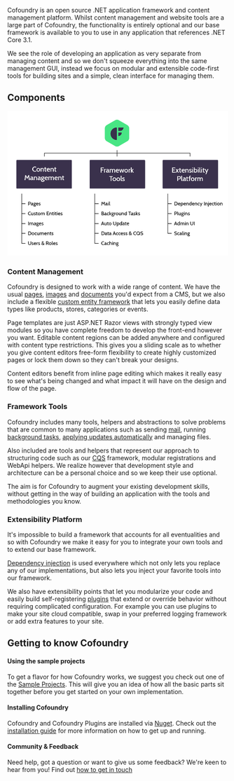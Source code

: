 ﻿Cofoundry is an open source .NET application framework and content management platform. Whilst content management and website tools are a large part of Cofoundry, the functionality is entirely optional and our base framework is available to you to use in any application that references .NET Core 3.1.

We see the role of developing an application as very separate from managing content and so we don't squeeze everything into the same management GUI, instead we focus on modular and extensible code-first tools for building sites and a simple, clean interface for managing them.

## Components

![Cofoundry component overview](images/overview.png)

### Content Management

Cofoundry is designed to work with a wide range of content. We have the usual [pages](/content-management/pages), [images](/content-management/images) and [documents](/content-management/documents) you'd expect from a CMS, but we also include a flexible [custom entity framework](/content-management/custom-entities) that lets you easily define data types like products, stores, categories or events.

Page templates are just ASP.NET Razor views with strongly typed view modules so you have complete freedom to develop the front-end however you want. Editable content regions can be added anywhere and configured with content type restrictions. This gives you a sliding scale as to whether you give content editors free-form flexibility to create highly customized pages or lock them down so they can't break your designs. 

Content editors benefit from inline page editing which makes it really easy to see what's being changed and what impact it will have on the design and flow of the page.

### Framework Tools

Cofoundry includes many tools, helpers and abstractions to solve problems that are common to many applications such as sending [mail](/framework/mail), running [background tasks](/framework/background-tasks), [applying updates automatically](/framework/auto-update) and managing files. 

Also included are tools and helpers that represent our approach to structuring code such as our [CQS](/framework/data-access/CQS) framework, modular registrations and WebApi helpers. We realize however that development style and architecture can be a personal choice and so we keep their use optional.

The aim is for Cofoundry to augment your existing development skills, without getting in the way of building an application with the tools and methodologies you know.


### Extensibility Platform

It's impossible to build a framework that accounts for all eventualities and so with Cofoundry we make it easy for you to integrate your own tools and to extend our base framework.

[Dependency injection](/framework/dependency-injection) is used everywhere which not only lets you replace any of our implementations, but also lets you inject your favorite tools into our framework.

We also have extensibility points that let you modularize your code and easily build self-registering [plugins](/plugins/creating-a-plugin) that extend or override behavior without requiring complicated configuration. For example you can use plugins to make your site cloud compatible, swap in your preferred logging framework or add extra features to your site.

## Getting to know Cofoundry

#### Using the sample projects

To get a flavor for how Cofoundry works, we suggest you check out one of the [Sample Projects](Sample-Projects). This will give you an idea of how all the basic parts sit together before you get started on your own implementation.

#### Installing Cofoundry

Cofoundry and Cofoundry Plugins are installed via [Nuget](https://www.nuget.org/packages?q=Cofoundry). Check out the [installation guide](installing) for more information on how to get up and running.

#### Community & Feedback

Need help, got a question or want to give us some feedback? We're keen to hear from you! Find out [how to get in touch](https://www.cofoundry.org/contact)